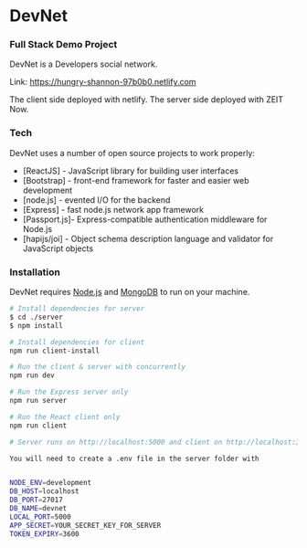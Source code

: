 # DevNet

### Full Stack Demo Project

DevNet is a Developers social network.

Link: https://hungry-shannon-97b0b0.netlify.com

The client side deployed with netlify.
The server side deployed with ZEIT Now.

### Tech

DevNet uses a number of open source projects to work properly:

- [ReactJS] - JavaScript library for building user interfaces
- [Bootstrap] - front-end framework for faster and easier web development
- [node.js] - evented I/O for the backend
- [Express] - fast node.js network app framework
- [Passport.js]- Express-compatible authentication middleware for Node.js
- [hapijs/joi] - Object schema description language and validator for JavaScript objects

### Installation

DevNet requires [Node.js](https://nodejs.org/) and [MongoDB](https://www.mongodb.com/) to run on your machine.

```bash
# Install dependencies for server
$ cd ./server
$ npm install

# Install dependencies for client
npm run client-install

# Run the client & server with concurrently
npm run dev

# Run the Express server only
npm run server

# Run the React client only
npm run client

# Server runs on http://localhost:5000 and client on http://localhost:3000

You will need to create a .env file in the server folder with


NODE_ENV=development
DB_HOST=localhost
DB_PORT=27017
DB_NAME=devnet
LOCAL_PORT=5000
APP_SECRET=YOUR_SECRET_KEY_FOR_SERVER
TOKEN_EXPIRY=3600

```
